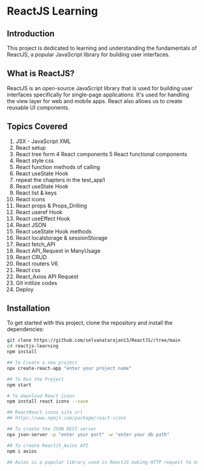 # ReactJS Learning

## Introduction

This project is dedicated to learning and understanding the fundamentals of ReactJS, a popular JavaScript library for building user interfaces.

## What is ReactJS?

ReactJS is an open-source JavaScript library that is used for building user interfaces specifically for single-page applications. It's used for handling the view layer for web and mobile apps. React also allows us to create reusable UI components.

## Topics Covered

1. JSX - JavaScript XML 
2. React setup
3. React tree form
4 React components
5 React functional components
5. React style css
6. React function methods of calling
7. React  useState Hook
8. repeat the chapters in the test_app1
9. React useState Hook
10. React list & keys
11. React icons
12. React props & Props_Drilling
13. React useref Hook
14. React useEffect Hook
15. React JSON
16. React useState Hook methods
17. React localstorage & sessionStorage
18. React fetch_API
19. React API_Request in ManyUsage
20. React CRUD
21. React routers V6
22. React css
23. React_Axios API Request
24. Git initlize codes
25. Deploy

## Installation

To get started with this project, clone the repository and install the dependencies:

```bash
git clone https://github.com/selvanatarajan13/ReactJS//tree/main
cd reactjs-learning
npm install

## To Create a new project
npx create-react-app "enter your project name"

## To Run the Project
npm start

# To download React icons
npm install react icons --save

## ReactReact icons site url
## https://www.npmjs.com/package/react-icons

## To create the JSON REST server
npx json-server -p "enter your port" -w "enter your db path"

## To create ReactJS_Axios API
npm i axios

## Axios is a popular library used in ReactJS making HTTP request to external resources.
